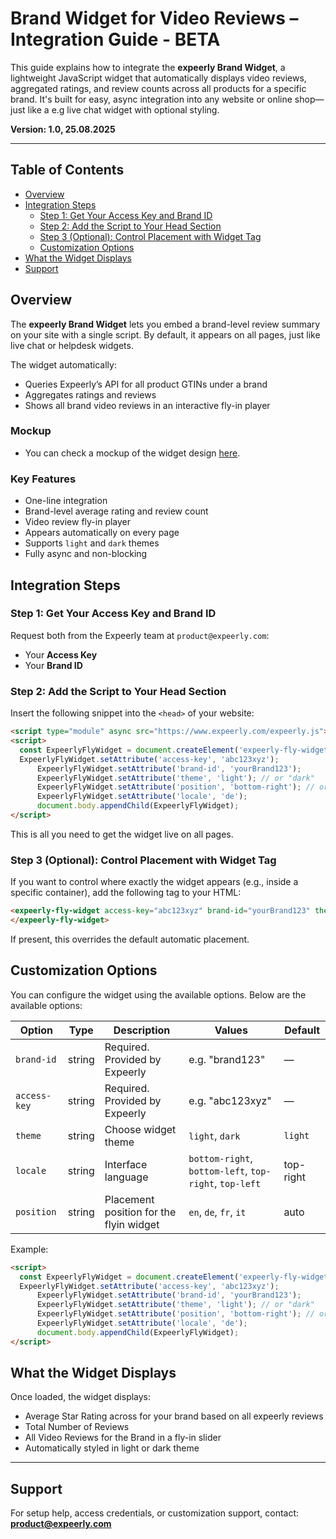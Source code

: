 # Brand Widget for Video Reviews – Integration Guide - BETA

This guide explains how to integrate the **expeerly Brand Widget**, a lightweight JavaScript widget that automatically displays video reviews, aggregated ratings, and review counts across all products for a specific brand. It's built for easy, async integration into any website or online shop—just like a e.g live chat widget with optional styling.

**Version: 1.0, 25.08.2025**

---

## Table of Contents

- [Overview](#overview)
- [Integration Steps](#integration-steps)
  - [Step 1: Get Your Access Key and Brand ID](#step-1-get-your-access-key-and-brand-id)
  - [Step 2: Add the Script to Your Head Section](#step-2-add-the-script-to-your-head-section)
  - [Step 3 (Optional): Control Placement with Widget Tag](#step-3-optional-control-placement-with-widget-tag)
  - [Customization Options](#customization-options)
- [What the Widget Displays](#what-the-widget-displays)
- [Support](#support)


## Overview
The **expeerly Brand Widget** lets you embed a brand-level review summary on your site with a single script. By default, it appears on all pages, just like live chat or helpdesk widgets. 

The widget automatically:
- Queries Expeerly’s API for all product GTINs under a brand
- Aggregates ratings and reviews
- Shows all brand video reviews in an interactive fly-in player

### Mockup
- You can check a mockup of the widget design [here](https://drive.google.com/file/d/15zYmtFKxZgEnG4_TPtjwY8WKsGwzj8jz/view?usp=sharing).

### Key Features
- One-line integration
- Brand-level average rating and review count
- Video review fly-in player
- Appears automatically on every page
- Supports `light` and `dark` themes
- Fully async and non-blocking

## Integration Steps

### Step 1: Get Your Access Key and Brand ID

Request both from the Expeerly team at `product@expeerly.com`:

- Your **Access Key**
- Your **Brand ID**


### Step 2: Add the Script to Your Head Section

Insert the following snippet into the `<head>` of your website:

```html
<script type="module" async src="https://www.expeerly.com/expeerly.js"></script>
<script>
  const ExpeerlyFlyWidget = document.createElement('expeerly-fly-widget');
  ExpeerlyFlyWidget.setAttribute('access-key', 'abc123xyz');
      ExpeerlyFlyWidget.setAttribute('brand-id', 'yourBrand123');
      ExpeerlyFlyWidget.setAttribute('theme', 'light'); // or "dark"
      ExpeerlyFlyWidget.setAttribute('position', 'bottom-right'); // or "bottom-left", "top-left", "top-right"
      ExpeerlyFlyWidget.setAttribute('locale', 'de');
      document.body.appendChild(ExpeerlyFlyWidget);
</script>
```

This is all you need to get the widget live on all pages.


### Step 3 (Optional): Control Placement with Widget Tag

If you want to control where exactly the widget appears (e.g., inside a specific container), add the following tag to your HTML:

```html
<expeerly-fly-widget access-key="abc123xyz" brand-id="yourBrand123" theme="light" position="bottom-right" locale="de">
</expeerly-fly-widget>
```

If present, this overrides the default automatic placement.


## Customization Options

You can configure the widget using the available options. Below are the available options:

| Option       | Type   | Description                          | Values                | Default |
|--------------|--------|--------------------------------------|------------------------|---------|
| `brand-id`    | string | Required. Provided by Expeerly       | e.g. "brand123"        | —       |
| `access-key`  | string | Required. Provided by Expeerly       | e.g. "abc123xyz"       | —       |
| `theme`      | string | Choose widget theme                  | `light`, `dark`        | `light` |
| `locale`     | string | Interface language                   | `bottom-right`, `bottom-left`, `top-right`, `top-left` | top-right    |
| `position`     | string | Placement position for the flyin widget                   | `en`, `de`, `fr`, `it` | auto    |

Example:

```html
<script>
  const ExpeerlyFlyWidget = document.createElement('expeerly-fly-widget');
  ExpeerlyFlyWidget.setAttribute('access-key', 'abc123xyz');
      ExpeerlyFlyWidget.setAttribute('brand-id', 'yourBrand123');
      ExpeerlyFlyWidget.setAttribute('theme', 'light'); // or "dark"
      ExpeerlyFlyWidget.setAttribute('position', 'bottom-right'); // or "bottom-left", "top-left", "top-right"
      ExpeerlyFlyWidget.setAttribute('locale', 'de');
      document.body.appendChild(ExpeerlyFlyWidget);
</script>
```

## What the Widget Displays

Once loaded, the widget displays:

- Average Star Rating across for your brand based on all expeerly reviews
- Total Number of Reviews  
- All Video Reviews for the Brand in a fly-in slider  
- Automatically styled in light or dark theme  


---

## Support

For setup help, access credentials, or customization support, contact:  
**product@expeerly.com**
